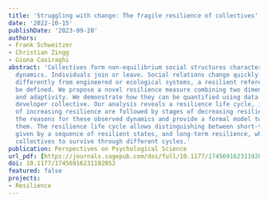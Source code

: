 ```yaml
---
title: 'Struggling with change: The fragile resilience of collectives'
date: '2022-10-15'
publishDate: '2023-09-28'
authors:
- Frank Schweitzer
- Christian Zingg
- Giona Casiraghi
abstract: 'Collectives form non-equilibrium social structures characterised by a volatile
  dynamics. Individuals join or leave. Social relations change quickly. Therefore,
  differently from engineered or ecological systems, a resilient reference state cannot
  be defined. We propose a novel resilience measure combining two dimensions: robustness
  and adaptivity. We demonstrate how they can be quantified using data from a software
  developer collective. Our analysis reveals a resilience life cycle, i.e., stages
  of increasing resilience are followed by stages of decreasing resilience. We explain
  the reasons for these observed dynamics and provide a formal model to reproduce
  them. The resilience life cycle allows distinguishing between short-term resilience,
  given by a sequence of resilient states, and long-term resilience, which requires
  collectives to survive through different cycles.'
publication: Perspectives on Psychological Science
url_pdf: [https://journals.sagepub.com/doi/full/10.1177/17456916231192052]
doi: 10.1177/17456916231192052
featured: false
projects:
- Resilience
---
```


